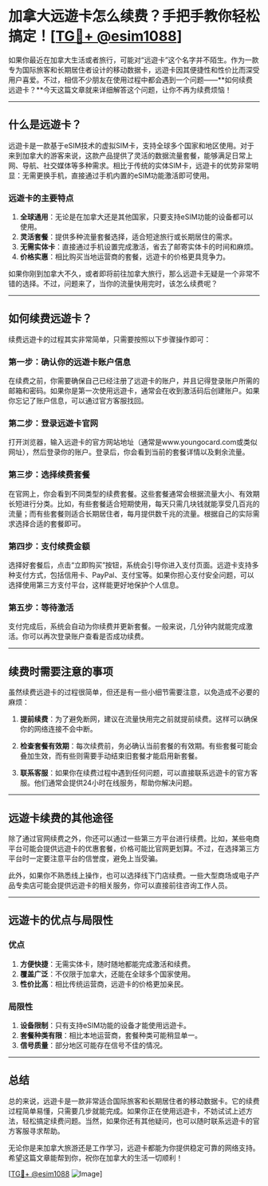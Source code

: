 # 加拿大远遊卡怎么续费？手把手教你轻松搞定！[[TG💪+ @esim1088](https://t.me/s/esim1088)]

如果你最近在加拿大生活或者旅行，可能对“远遊卡”这个名字并不陌生。作为一款专为国际旅客和长期居住者设计的移动数据卡，远遊卡因其便捷性和性价比而深受用户喜爱。不过，相信不少朋友在使用过程中都会遇到一个问题——**如何续费远遊卡？**今天这篇文章就来详细解答这个问题，让你不再为续费烦恼！

---

## 什么是远遊卡？

远遊卡是一款基于eSIM技术的虚拟SIM卡，支持全球多个国家和地区使用。对于来到加拿大的游客来说，这款产品提供了灵活的数据流量套餐，能够满足日常上网、导航、社交媒体等多种需求。相比于传统的实体SIM卡，远遊卡的优势非常明显：无需更换手机，直接通过手机内置的eSIM功能激活即可使用。

### 远遊卡的主要特点

1. **全球通用**：无论是在加拿大还是其他国家，只要支持eSIM功能的设备都可以使用。
2. **灵活套餐**：提供多种流量套餐选择，适合短途旅行或长期居住的需求。
3. **无需实体卡**：直接通过手机设置完成激活，省去了邮寄实体卡的时间和麻烦。
4. **价格实惠**：相比购买当地运营商的套餐，远遊卡的价格更具竞争力。

如果你刚到加拿大不久，或者即将前往加拿大旅行，那么远遊卡无疑是一个非常不错的选择。不过，问题来了，当你的流量快用完时，该怎么续费呢？

---

## 如何续费远遊卡？

续费远遊卡的过程其实非常简单，只需要按照以下步骤操作即可：

### 第一步：确认你的远遊卡账户信息

在续费之前，你需要确保自己已经注册了远遊卡的账户，并且记得登录账户所需的邮箱和密码。如果你是第一次使用远遊卡，通常会在收到激活码后创建账户。如果你忘记了账户信息，可以通过官方客服找回。

### 第二步：登录远遊卡官网

打开浏览器，输入远遊卡的官方网站地址（通常是www.youngocard.com或类似网址），然后登录你的账户。登录后，你会看到当前的套餐详情以及剩余流量。

### 第三步：选择续费套餐

在官网上，你会看到不同类型的续费套餐。这些套餐通常会根据流量大小、有效期长短进行分类。比如，有些套餐适合短期使用，每天只需几块钱就能享受几百兆的流量；而有些套餐则适合长期居住者，每月提供数千兆的流量。根据自己的实际需求选择合适的套餐即可。

### 第四步：支付续费金额

选择好套餐后，点击“立即购买”按钮，系统会引导你进入支付页面。远遊卡支持多种支付方式，包括信用卡、PayPal、支付宝等。如果你担心支付安全问题，可以选择使用第三方支付平台，这样能更好地保护个人信息。

### 第五步：等待激活

支付完成后，系统会自动为你续费并更新套餐。一般来说，几分钟内就能完成激活。你可以再次登录账户查看是否成功续费。

---

## 续费时需要注意的事项

虽然续费远遊卡的过程很简单，但还是有一些小细节需要注意，以免造成不必要的麻烦：

1. **提前续费**：为了避免断网，建议在流量快用完之前就提前续费。这样可以确保你的网络连接不会中断。
   
2. **检查套餐有效期**：每次续费前，务必确认当前套餐的有效期。有些套餐可能会叠加生效，而有些则需要手动结束旧套餐才能启用新套餐。

3. **联系客服**：如果你在续费过程中遇到任何问题，可以直接联系远遊卡的官方客服。他们通常会提供24小时在线服务，帮助你解决问题。

---

## 远遊卡续费的其他途径

除了通过官网续费之外，你还可以通过一些第三方平台进行续费。比如，某些电商平台可能会提供远遊卡的优惠套餐，价格可能比官网更划算。不过，在选择第三方平台时一定要注意平台的信誉度，避免上当受骗。

此外，如果你不熟悉线上操作，也可以选择线下门店续费。一些大型商场或电子产品专卖店可能会提供远遊卡的相关服务，你可以直接前往咨询工作人员。

---

## 远遊卡的优点与局限性

### 优点

1. **方便快捷**：无需实体卡，随时随地都能完成激活和续费。
2. **覆盖广泛**：不仅限于加拿大，还能在全球多个国家使用。
3. **性价比高**：相比传统运营商，远遊卡的价格更加亲民。

### 局限性

1. **设备限制**：只有支持eSIM功能的设备才能使用远遊卡。
2. **套餐种类有限**：相比本地运营商，套餐种类可能稍显单一。
3. **信号质量**：部分地区可能存在信号不佳的情况。

---

## 总结

总的来说，远遊卡是一款非常适合国际旅客和长期居住者的移动数据卡。它的续费过程简单易懂，只需要几步就能完成。如果你正在使用远遊卡，不妨试试上述方法，轻松搞定续费问题。当然，如果你还有其他疑问，也可以随时联系远遊卡的官方客服寻求帮助。

无论你是来加拿大旅游还是工作学习，远遊卡都能为你提供稳定可靠的网络支持。希望这篇文章能帮到你，祝你在加拿大的生活一切顺利！

[[TG💪+ @esim1088](https://t.me/s/esim1088) ![Image](https://i.postimg.cc/4NQfJmqS/Snipaste-2025-05-13-00-14-12.png)]